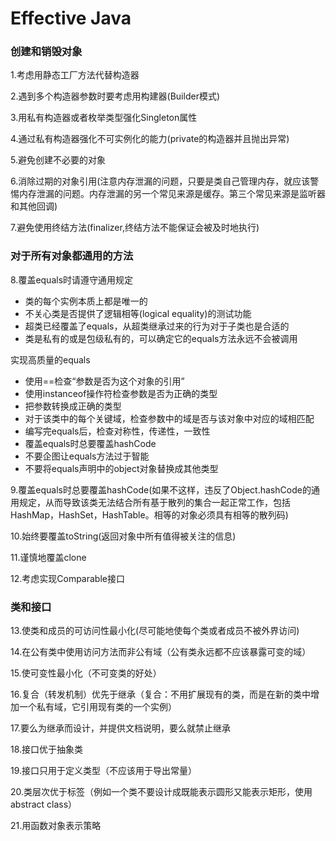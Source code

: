 # Effective Java

### 创建和销毁对象
1.考虑用静态工厂方法代替构造器

2.遇到多个构造器参数时要考虑用构建器(Builder模式)

3.用私有构造器或者枚举类型强化Singleton属性

4.通过私有构造器强化不可实例化的能力(private的构造器并且抛出异常)

5.避免创建不必要的对象

6.消除过期的对象引用(注意内存泄漏的问题，只要是类自己管理内存，就应该警惕内存泄漏的问题。内存泄漏的另一个常见来源是缓存。第三个常见来源是监听器和其他回调)

7.避免使用终结方法(finalizer,终结方法不能保证会被及时地执行)

### 对于所有对象都通用的方法

8.覆盖equals时请遵守通用规定

-   类的每个实例本质上都是唯一的
-   不关心类是否提供了逻辑相等(logical equality)的测试功能
-   超类已经覆盖了equals，从超类继承过来的行为对于子类也是合适的
-   类是私有的或是包级私有的，可以确定它的equals方法永远不会被调用


实现高质量的equals

-   使用==检查“参数是否为这个对象的引用”
-   使用instanceof操作符检查参数是否为正确的类型
-   把参数转换成正确的类型
-   对于该类中的每个关键域，检查参数中的域是否与该对象中对应的域相匹配
-   编写完equals后，检查对称性，传递性，一致性
-   覆盖equals时总要覆盖hashCode
-   不要企图让equals方法过于智能
-   不要将equals声明中的object对象替换成其他类型

9.覆盖equals时总要覆盖hashCode(如果不这样，违反了Object.hashCode的通用规定，从而导致该类无法结合所有基于散列的集合一起正常工作，包括HashMap，HashSet，HashTable。相等的对象必须具有相等的散列码)

10.始终要覆盖toString(返回对象中所有值得被关注的信息)

11.谨慎地覆盖clone

12.考虑实现Comparable接口

### 类和接口

13.使类和成员的可访问性最小化(尽可能地使每个类或者成员不被外界访问)

14.在公有类中使用访问方法而非公有域（公有类永远都不应该暴露可变的域）

15.使可变性最小化（不可变类的好处）

16.复合（转发机制）优先于继承（复合：不用扩展现有的类，而是在新的类中增加一个私有域，它引用现有类的一个实例）

17.要么为继承而设计，并提供文档说明，要么就禁止继承

18.接口优于抽象类

19.接口只用于定义类型（不应该用于导出常量）

20.类层次优于标签（例如一个类不要设计成既能表示圆形又能表示矩形，使用abstract class）

21.用函数对象表示策略